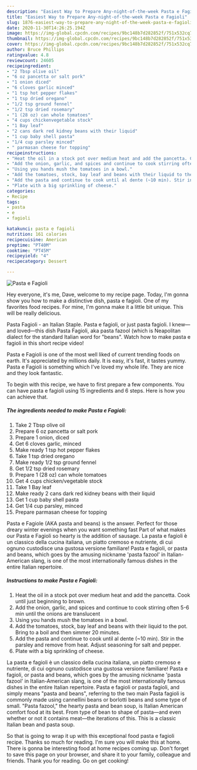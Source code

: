 ```yaml
---
description: "Easiest Way to Prepare Any-night-of-the-week Pasta e Fagioli"
title: "Easiest Way to Prepare Any-night-of-the-week Pasta e Fagioli"
slug: 1876-easiest-way-to-prepare-any-night-of-the-week-pasta-e-fagioli
date: 2020-11-30T14:26:25.194Z
image: https://img-global.cpcdn.com/recipes/9bc148b7d282852f/751x532cq70/pasta-e-fagioli-recipe-main-photo.jpg
thumbnail: https://img-global.cpcdn.com/recipes/9bc148b7d282852f/751x532cq70/pasta-e-fagioli-recipe-main-photo.jpg
cover: https://img-global.cpcdn.com/recipes/9bc148b7d282852f/751x532cq70/pasta-e-fagioli-recipe-main-photo.jpg
author: Bruce Phillips
ratingvalue: 4.8
reviewcount: 24605
recipeingredient:
- "2 Tbsp olive oil"
- "6 oz pancetta or salt pork"
- "1 onion diced"
- "6 cloves garlic minced"
- "1 tsp hot pepper flakes"
- "1 tsp dried oregano"
- "1/2 tsp ground fennel"
- "1/2 tsp dried rosemary"
- "1 (28 oz) can whole tomatoes"
- "4 cups chickenvegetable stock"
- "1 Bay leaf"
- "2 cans dark red kidney beans with their liquid"
- "1 cup baby shell pasta"
- "1/4 cup parsley minced"
- " parmasan cheese for topping"
recipeinstructions:
- "Heat the oil in a stock pot over medium heat and add the pancetta. Cook until just beginning to brown."
- "Add the onion, garlic, and spices and continue to cook stirring often 5-6 min until the onions are translucent"
- "Using you hands mush the tomatoes in a bowl."
- "Add the tomatoes, stock, bay leaf and beans with their liquid to the pot. Bring to a boil and then simmer 20 minutes."
- "Add the pasta and continue to cook until al dente (~10 min). Stir in the parsley and remove from heat. Adjust seasoning for salt and pepper."
- "Plate with a big sprinkling of cheese."
categories:
- Recipe
tags:
- pasta
- e
- fagioli

katakunci: pasta e fagioli 
nutrition: 161 calories
recipecuisine: American
preptime: "PT40M"
cooktime: "PT45M"
recipeyield: "4"
recipecategory: Dessert

---
```



![Pasta e Fagioli](https://img-global.cpcdn.com/recipes/9bc148b7d282852f/751x532cq70/pasta-e-fagioli-recipe-main-photo.jpg)

Hey everyone, it's me, Dave, welcome to my recipe page. Today, I'm gonna show you how to make a distinctive dish, pasta e fagioli. One of my favorites food recipes. For mine, I'm gonna make it a little bit unique. This will be really delicious.

Pasta Fagioli - an Italian Staple. Pasta e fagioli, or just pasta fagioli. I knew—and loved—this dish Pasta Fagioli, aka pasta fazool (which is Neapolitan dialect for the standard Italian word for &#34;beans&#34;. Watch how to make pasta e fagioli in this short recipe video!

Pasta e Fagioli is one of the most well liked of current trending foods on earth. It's appreciated by millions daily. It is easy, it's fast, it tastes yummy. Pasta e Fagioli is something which I've loved my whole life. They are nice and they look fantastic.


To begin with this recipe, we have to first prepare a few components. You can have pasta e fagioli using 15 ingredients and 6 steps. Here is how you can achieve that.

<!--inarticleads1-->

##### The ingredients needed to make Pasta e Fagioli:

1. Take 2 Tbsp olive oil
1. Prepare 6 oz pancetta or salt pork
1. Prepare 1 onion, diced
1. Get 6 cloves garlic, minced
1. Make ready 1 tsp hot pepper flakes
1. Take 1 tsp dried oregano
1. Make ready 1/2 tsp ground fennel
1. Get 1/2 tsp dried rosemary
1. Prepare 1 (28 oz) can whole tomatoes
1. Get 4 cups chicken/vegetable stock
1. Take 1 Bay leaf
1. Make ready 2 cans dark red kidney beans with their liquid
1. Get 1 cup baby shell pasta
1. Get 1/4 cup parsley, minced
1. Prepare  parmasan cheese for topping


Pasta e Fagiole (AKA pasta and beans) is the answer. Perfect for those dreary winter evenings when you want something fast Part of what makes our Pasta e Fagioli so hearty is the addition of sausage. La pasta e fagioli è un classico della cucina italiana, un piatto cremoso e nutriente, di cui ognuno custodisce una gustosa versione familiare! Pasta e fagioli, or pasta and beans, which goes by the amusing nickname &#39;pasta fazool&#39; in Italian-American slang, is one of the most internationally famous dishes in the entire Italian repertoire. 

<!--inarticleads2-->

##### Instructions to make Pasta e Fagioli:

1. Heat the oil in a stock pot over medium heat and add the pancetta. Cook until just beginning to brown.
1. Add the onion, garlic, and spices and continue to cook stirring often 5-6 min until the onions are translucent
1. Using you hands mush the tomatoes in a bowl.
1. Add the tomatoes, stock, bay leaf and beans with their liquid to the pot. Bring to a boil and then simmer 20 minutes.
1. Add the pasta and continue to cook until al dente (~10 min). Stir in the parsley and remove from heat. Adjust seasoning for salt and pepper.
1. Plate with a big sprinkling of cheese.


La pasta e fagioli è un classico della cucina italiana, un piatto cremoso e nutriente, di cui ognuno custodisce una gustosa versione familiare! Pasta e fagioli, or pasta and beans, which goes by the amusing nickname &#39;pasta fazool&#39; in Italian-American slang, is one of the most internationally famous dishes in the entire Italian repertoire. Pasta e fagioli or pasta fagioli, and simply means &#34;pasta and beans&#34;, referring to the two main Pasta fagioli is commonly made using cannellini beans or borlotti beans and some type of small. &#34;Pasta fazool,&#34; the hearty pasta and bean soup, is Italian American comfort food at its best. From type of bean to shape of pasta—and even whether or not it contains meat—the iterations of this. This is a classic Italian bean and pasta soup. 

So that is going to wrap it up with this exceptional food pasta e fagioli recipe. Thanks so much for reading. I'm sure you will make this at home. There is gonna be interesting food at home recipes coming up. Don't forget to save this page on your browser, and share it to your family, colleague and friends. Thank you for reading. Go on get cooking!
